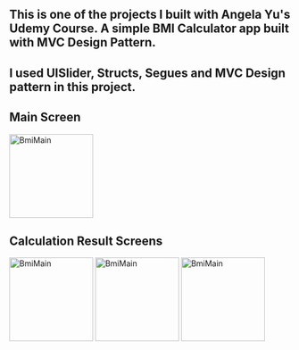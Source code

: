 ## This is one of the projects I built with Angela Yu's Udemy Course. A simple BMI Calculator app built with MVC Design Pattern.

## I used UISlider, Structs, Segues and MVC Design pattern in this project.

## Main Screen

<img title="main" src="https://i.ibb.co/xGqHs4N/BMI-Calculator-Main.png" alt="BmiMain" width="150" />

## Calculation Result Screens

<img title="main" src="https://i.ibb.co/sm5xdT7/BMI-Red-Result.png" alt="BmiMain" width="150" />

<img title="main" src="https://i.ibb.co/9yGqt6M/BMI-Green-Result.png" alt="BmiMain" width="150" />

<img title="main" src="https://i.ibb.co/55M5YXp/BMI-Blue-Result.png" alt="BmiMain" width="150" />

